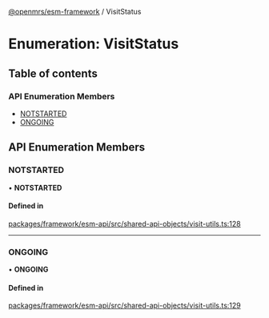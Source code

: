 [@openmrs/esm-framework](../API.md) / VisitStatus

# Enumeration: VisitStatus

## Table of contents

### API Enumeration Members

- [NOTSTARTED](VisitStatus.md#notstarted)
- [ONGOING](VisitStatus.md#ongoing)

## API Enumeration Members

### NOTSTARTED

• **NOTSTARTED**

#### Defined in

[packages/framework/esm-api/src/shared-api-objects/visit-utils.ts:128](https://github.com/jona42-ui/openmrs-esm-core/blob/main/packages/framework/esm-api/src/shared-api-objects/visit-utils.ts#L128)

___

### ONGOING

• **ONGOING**

#### Defined in

[packages/framework/esm-api/src/shared-api-objects/visit-utils.ts:129](https://github.com/jona42-ui/openmrs-esm-core/blob/main/packages/framework/esm-api/src/shared-api-objects/visit-utils.ts#L129)
